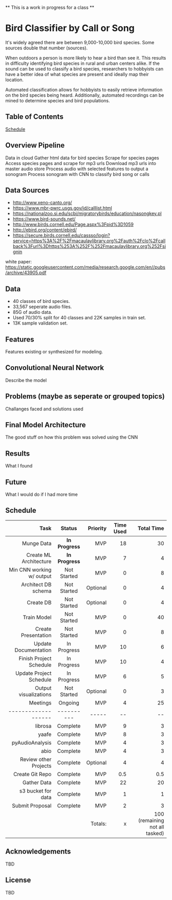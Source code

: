 ** This is a work in progress for a class **

# Bird Classifier by Call or Song

It's widely agreed there are between 9,000-10,000 bird species. Some sources double that number (sources).

When outdoors a person is more likely to hear a bird than see it. This results in difficulty identifying bird species in rural and urban centers alike. If the sound can be used to classify a bird species, researchers to hobbyists can have a better idea of what species are present and ideally map their location.

Automated classification allows for hobbyists to easily retrieve information on the bird species being heard. Additionally, automated recordings can be mined to determine species and bird populations.

## Table of Contents

[Schedule](#schedule)


## Overview Pipeline
Data in cloud
Gather html data for bird species
Scrape for species pages
Access species pages and scrape for mp3 urls
Download mp3 urls into master audio store
Process audio with selected features to output a sonogram
Process sonogram with CNN to classify bird song or calls



## Data Sources
- http://www.xeno-canto.org/
- https://www.mbr-pwrc.usgs.gov/id/calllist.html
- https://nationalzoo.si.edu/scbi/migratorybirds/education/nasongkey.pl
- https://www.bird-sounds.net/
- http://www.birds.cornell.edu/Page.aspx%3Fpid%3D1059
- http://ebird.org/content/ebird/
- https://secure.birds.cornell.edu/cassso/login?service=https%3A%2F%2Fmacaulaylibrary.org%2Fauth%2Fclo%2Fcallback%3Furl%3Dhttps%253A%252F%252Fmacaulaylibrary.org%252Fsignin

white paper:
https://static.googleusercontent.com/media/research.google.com/en//pubs/archive/43905.pdf

## Data
- 40 classes of bird species.
- 33,567 seperate audio files.
- 85G of audio data.
- Used 70/30% split for 40 classes and 22K samples in train set.
- 13K sample validation set.


## Features
Features existing or synthesized for modeling.

## Convolutional Neural Network

Describe the model

## Problems (maybe as seperate or grouped topics)
Challanges faced and solutions used

## Final Model Architecture

The good stuff on how this problem was solved using the CNN

## Results

What I found

## Future

What I would do if I had more time

## Schedule
| Task        | Status           | Priority  | Time Used | Total Time
| -------------:|:-------------:| -----:|-----:|-----:|
| Munge Data                | **In Progress** | MVP     | 18   | 30 |
| Create ML Architecture    | **In Progress** | MVP     | 7   | 4 |
| Min CNN working w/ output | Not Started   | MVP     | 0   |8 |
| Architect DB schema       | Not Started     | Optional| 0   | 4 |
| Create DB                 | Not Started     | Optional| 0   | 4 |
| Train Model               | Not Started     | MVP     | 0   |40 |
| Create Presentation       | Not Started     | MVP     | 0   |8 |
| Update Documentation      | In Progress     | MVP     | 10  |6 |
| Finish Project Schedule   | In Progress     | MVP     | 10  | 4 |
| Update Project Schedule   | In Progress     | MVP     | 6  |5 |
| Output visualizations     | Not Started     | Optional| 0   | 3 |
| Meetings                  | Ongoing         | MVP     | 4   | 25 |
|-------------------        |----------       |-----    |--   |--|
| librosa                   | Complete        | MVP     | 9   | 3 |
| yaafe                     | Complete        | MVP     | 8   | 3 |
| pyAudioAnalysis           | Complete        | MVP     | 4   | 3 |
| abio                      | Complete        | MVP     | 4   | 3 |
| Review other Projects     | Complete        | Optional| 4   |4  |
| Create Git Repo           | Complete        | MVP     | 0.5 | 0.5 |
| Gather Data               | Complete        | MVP     | 22  |20 |
| s3 bucket for data        | Complete        | MVP     | 1 | 1 |
| Submit Proposal           | Complete        | MVP     | 2   | 3 |
|                           |                 | Totals: | x   |  100 (remaining not all tasked)|


## Acknowledgements
TBD

## License
TBD
